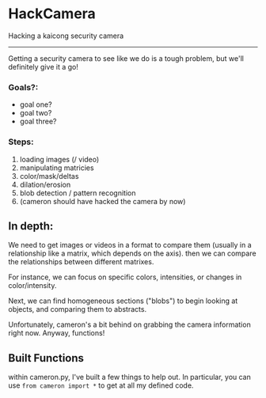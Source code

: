 # HackCamera
Hacking a kaicong security camera

---

Getting a security camera to see like we do is
a tough problem, but we'll definitely give it a go!

### Goals?:
* goal one?
* goal two?
* goal three?


### Steps:
1. loading images (/ video)
2. manipulating matricies
3. color/mask/deltas
4. dilation/erosion
5. blob detection / pattern recognition
6. (cameron should have hacked the camera by now)

## In depth:
We need to get images or videos in a format
to compare them (usually in a relationship like
a matrix, which depends on the axis). then we can
compare the relationships between different matrixes.

For instance, we can focus on specific colors,
intensities, or changes in color/intensity.

Next, we can find homogeneous sections ("blobs")
to begin looking at objects, and comparing them
to abstracts.

Unfortunately, cameron's a bit behind on grabbing
the camera information right now. Anyway, functions!

## Built Functions

within cameron.py, I've built a few things to help
out. In particular, you can use `from cameron import *`
to get at all my defined code.
